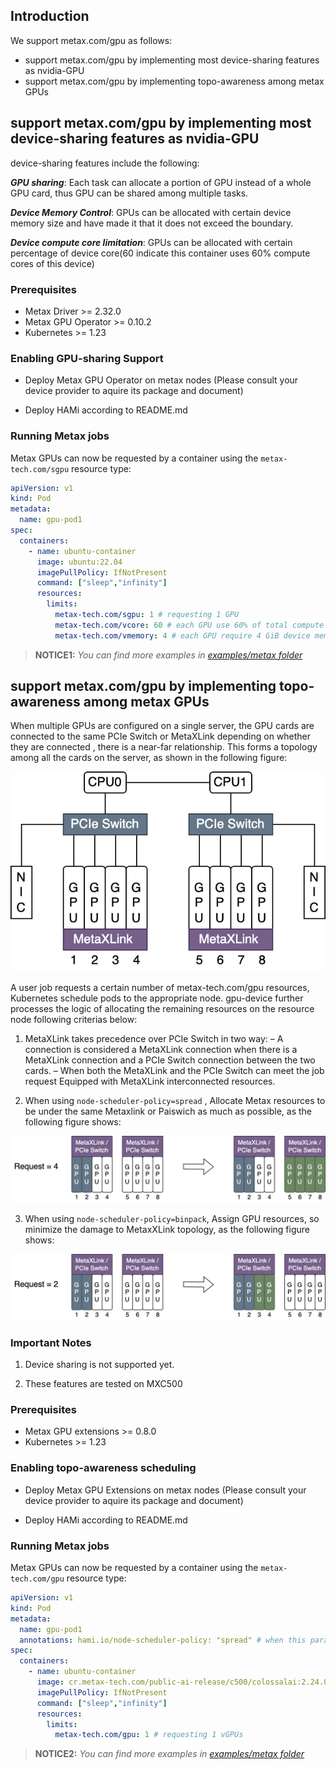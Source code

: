 ## Introduction

We support metax.com/gpu as follows:

- support metax.com/gpu by implementing most device-sharing features as nvidia-GPU
- support metax.com/gpu by implementing topo-awareness among metax GPUs

## support metax.com/gpu by implementing most device-sharing features as nvidia-GPU

device-sharing features include the following:

***GPU sharing***: Each task can allocate a portion of GPU instead of a whole GPU card, thus GPU can be shared among multiple tasks.

***Device Memory Control***: GPUs can be allocated with certain device memory size and have made it that it does not exceed the boundary.

***Device compute core limitation***: GPUs can be allocated with certain percentage of device core(60 indicate this container uses 60% compute cores of this device)

### Prerequisites

* Metax Driver >= 2.32.0
* Metax GPU Operator >= 0.10.2
* Kubernetes >= 1.23

### Enabling GPU-sharing Support

* Deploy Metax GPU Operator on metax nodes (Please consult your device provider to aquire its package and document)

* Deploy HAMi according to README.md

### Running Metax jobs

Metax GPUs can now be requested by a container
using the `metax-tech.com/sgpu`  resource type:

```yaml
apiVersion: v1
kind: Pod
metadata:
  name: gpu-pod1
spec:
  containers:
    - name: ubuntu-container
      image: ubuntu:22.04 
      imagePullPolicy: IfNotPresent
      command: ["sleep","infinity"]
      resources:
        limits:
          metax-tech.com/sgpu: 1 # requesting 1 GPU 
          metax-tech.com/vcore: 60 # each GPU use 60% of total compute cores
          metax-tech.com/vmemory: 4 # each GPU require 4 GiB device memory
```

> **NOTICE1:** *You can find more examples in [examples/metax folder](../examples/metax/sgpu)*

## support metax.com/gpu by implementing topo-awareness among metax GPUs

When multiple GPUs are configured on a single server, the GPU cards are connected to the same PCIe Switch or MetaXLink depending on whether they are connected
, there is a near-far relationship. This forms a topology among all the cards on the server, as shown in the following figure:

![img](../imgs/metax_topo.png)

A user job requests a certain number of metax-tech.com/gpu resources, Kubernetes schedule pods to the appropriate node. gpu-device further processes the logic of allocating the remaining resources on the resource node following criterias below:
1. MetaXLink takes precedence over PCIe Switch in two way:
– A connection is considered a MetaXLink connection when there is a MetaXLink connection and a PCIe Switch connection between the two cards.
– When both the MetaXLink and the PCIe Switch can meet the job request
Equipped with MetaXLink interconnected resources.

2. When using `node-scheduler-policy=spread` , Allocate Metax resources to be under the same Metaxlink or Paiswich as much as possible, as the following figure shows:

![img](../imgs/metax_spread.png)

3. When using `node-scheduler-policy=binpack`, Assign GPU resources, so minimize the damage to MetaxXLink topology, as the following figure shows:

![img](../imgs/metax_binpack.png)

### Important Notes

1. Device sharing is not supported yet.

2. These features are tested on MXC500

### Prerequisites

* Metax GPU extensions >= 0.8.0
* Kubernetes >= 1.23

### Enabling topo-awareness scheduling

* Deploy Metax GPU Extensions on metax nodes (Please consult your device provider to aquire its package and document)

* Deploy HAMi according to README.md

### Running Metax jobs

Metax GPUs can now be requested by a container
using the `metax-tech.com/gpu`  resource type:

```yaml
apiVersion: v1
kind: Pod
metadata:
  name: gpu-pod1
  annotations: hami.io/node-scheduler-policy: "spread" # when this parameter is set to spread, the scheduler will try to find the best topology for this task.
spec:
  containers:
    - name: ubuntu-container
      image: cr.metax-tech.com/public-ai-release/c500/colossalai:2.24.0.5-py38-ubuntu20.04-amd64 
      imagePullPolicy: IfNotPresent
      command: ["sleep","infinity"]
      resources:
        limits:
          metax-tech.com/gpu: 1 # requesting 1 vGPUs
```

> **NOTICE2:** *You can find more examples in [examples/metax folder](../examples/metax/gpu)*
